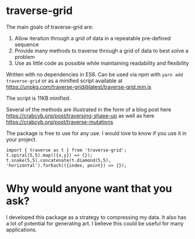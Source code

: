 # traverse-grid

The main goals of traverse-grid are:
1. Allow iteration through a grid of data in a repeatable pre-defined sequence
2. Provide many methods to traverse through a grid of data to best solve a problem
3. Use as little code as possible while maintaining readability and flexibility

Written with no dependencies in ES6. Can be used via npm with `yarn add traverse-grid` or as a minified script available at https://unpkg.com/traverse-grid@latest/traverse-grid.min.js

The script is 11KB minified.

Several of the methods are illustrated in the form of a blog post here https://crabcyb.org/post/traversing-shape-up as well as here https://crabcyb.org/post/traverse-mutations 

The package is free to use for any use. I would love to know if you use it in your project.

```
import { traverse as t } from 'traverse-grid';
t.spiral(5,5).map(({x,y}) => {});
t.snake(5,5).concatenate(t.diamond(5,5), 'horizontal').forEach(({index, point}) => {});
```

# Why would anyone want that you ask?

I developed this package as a strategy to compressing my data. It also has a lot of potential for generating art. I believe this could be useful for many applications.
